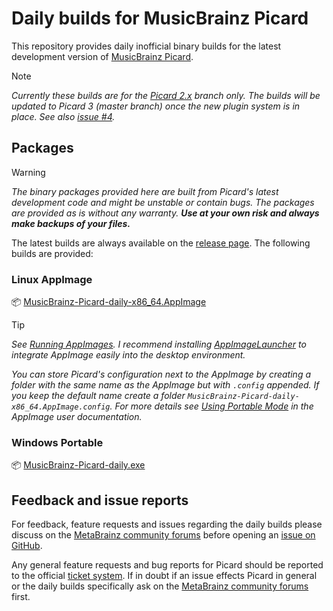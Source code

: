 # Daily builds for MusicBrainz Picard

This repository provides daily inofficial binary builds for the latest
development version of [MusicBrainz Picard](https://github.com/metabrainz/picard).

> [!NOTE]
> *Currently these builds are for the [Picard 2.x](https://github.com/metabrainz/picard/tree/2.x)
> branch only. The builds will be updated to Picard 3 (master branch) once the new plugin system
> is in place. See also [issue #4](https://github.com/phw/picard-daily/issues/4).*


## Packages

> [!WARNING]
> *The binary packages provided here are built from Picard's latest development
> code and might be unstable or contain bugs. The packages are provided as is
> without any warranty.
> **Use at your own risk and always make backups of your files.***

The latest builds are always available on the [release page](https://github.com/phw/picard-daily/releases/tag/continuous).
The following builds are provided:

### Linux AppImage
📦 [MusicBrainz-Picard-daily-x86_64.AppImage](https://github.com/phw/picard-daily/releases/download/continuous/MusicBrainz-Picard-daily-x86_64.AppImage)

> [!TIP]
> *See [Running AppImages](https://docs.appimage.org/user-guide/run-appimages.html).
> I recommend installing [AppImageLauncher](https://github.com/TheAssassin/AppImageLauncher)
> to integrate AppImage easily into the desktop environment.*
> 
> *You can store Picard's configuration next to the AppImage by creating a folder with the same name as the AppImage but with
> `.config` appended. If you keep the default name create a folder `MusicBrainz-Picard-daily-x86_64.AppImage.config`. For more details
> see [Using Portable Mode](https://docs.appimage.org/user-guide/portable-mode.html) in the AppImage user documentation.*

### Windows Portable
📦 [MusicBrainz-Picard-daily.exe](https://github.com/phw/picard-daily/releases/download/continuous/MusicBrainz-Picard-daily.exe)


## Feedback and issue reports
For feedback, feature requests and issues regarding the daily builds please discuss on the
[MetaBrainz community forums](https://community.metabrainz.org/t/picard-daily-builds/650945) before
opening an [issue on GitHub](https://github.com/phw/picard-daily/issues).

Any general feature requests and bug reports for Picard should be reported to the official [ticket system](https://tickets.metabrainz.org/projects/PICARD).
If in doubt if an issue effects Picard in general or the daily builds specifically ask on the
[MetaBrainz community forums](https://community.metabrainz.org/t/picard-daily-builds/650945) first.
